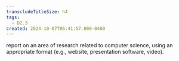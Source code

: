 ```yaml
---
transcludeTitleSize: h4
tags:
  - D2.3
created: 2024-10-07T06:41:57.000-0400
---
```

report on an area of research related to computer science, using an appropriate format (e.g., website, presentation software, video).